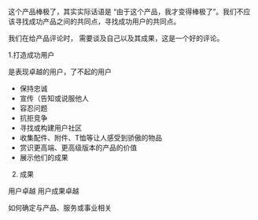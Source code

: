 这个产品棒极了，其实实际话语是 “由于这个产品，我才变得棒极了”。我们不应该寻找成功产品之间的共同点，寻找成功用户的共同点。

我们在给产品评论时，  需要谈及自己以及其成果，这是一个好的评论。

1.打造成功用户

是表现卓越的用户，了不起的用户

-  保持忠诚
- 宣传（告知或说服他人
- 容忍问题
- 抗拒竞争
- 寻找或构建用户社区
- 收集配件、附件、T恤等让人感受到骄傲的物品
- 赏识更高端、更高级版本的产品的价值
- 展示他们的成果

2. 成果

用户卓越 用户成果卓越 

如何确定与产品、服务或事业相关     
